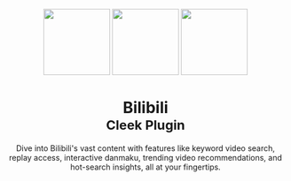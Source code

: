 <a name="readme-top"></a>

<div align="center">

<img height="120" src="https://registry.npmmirror.com/@lobehub/assets-emoji/1.3.0/files/assets/puzzle-piece.webp">
<img height="120" src="https://gw.alipayobjects.com/zos/kitchen/qJ3l3EPsdW/split.svg">
<img height="120" src="https://github.com/lobehub/chat-plugin-bilibili/assets/17870709/a1f134cc-3198-4003-907a-6acd6ebcc409">

<h1>Bilibili<br/><sup>Cleek Plugin</sup></h1>

Dive into Bilibili's vast content with features like keyword video search, replay access, interactive danmaku, trending video recommendations, and hot-search insights, all at your fingertips.
